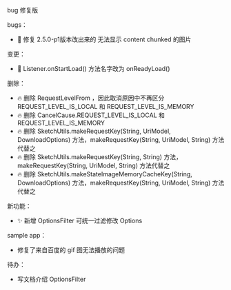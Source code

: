 bug 修复版

bugs：
* :bug: 修复 2.5.0-p1版本改出来的 无法显示 content chunked 的图片

变更：
* :hammer: Listener.onStartLoad() 方法名字改为 onReadyLoad()

删除：
* :fire: 删除 RequestLevelFrom ，因此取消原因中不再区分 REQUEST_LEVEL_IS_LOCAL 和 REQUEST_LEVEL_IS_MEMORY
* :fire: 删除 CancelCause.REQUEST_LEVEL_IS_LOCAL 和 REQUEST_LEVEL_IS_MEMORY
* :fire: 删除 SketchUtils.makeRequestKey(String, UriModel, DownloadOptions) 方法，makeRequestKey(String, UriModel, String) 方法代替之
* :fire: 删除 SketchUtils.makeRequestKey(String, String) 方法，makeRequestKey(String, UriModel, String) 方法代替之
* :fire: 删除 SketchUtils.makeStateImageMemoryCacheKey(String, DownloadOptions) 方法，makeRequestKey(String, UriModel, String) 方法代替之

新功能：
* :sparkles: 新增 OptionsFilter 可统一过滤修改 Options  

sample app：
* 修复了来自百度的 gif 图无法播放的问题

待办：
* 写文档介绍 OptionsFilter